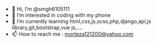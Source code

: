 - 👋 Hi, I’m @smgh6105111
- 👀 I’m interested in coding with my phone
- 🌱 I’m currently learning html,css,js,scss,php,django,api,js library,git,bootstrap,vue js,....
- 📫 How to reach me : morteza121200@yahoo.com

<!---
smgh6105111/smgh6105111 is a ✨ special ✨ repository because its `README.md` (this file) appears on your GitHub profile.
You can click the Preview link to take a look at your changes.
--->
